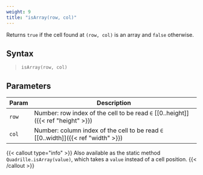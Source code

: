 ```yaml
---
weight: 9
title: "isArray(row, col)"
---
```


Returns `true` if the cell found at `(row, col)` is an array and `false` otherwise.

## Syntax

> `isArray(row, col)`

## Parameters

| Param | Description                                                                       |
|-------|-----------------------------------------------------------------------------------|
| `row` | Number: row index of the cell to be read `∈` [[0..height]]({{< ref "height" >}})  |
| `col` | Number: column index of the cell to be read `∈` [[0..width]]({{< ref "width" >}}) |

{{< callout type="info" >}}
Also available as the static method `Quadrille.isArray(value)`, which takes a `value` instead of a cell position.
{{< /callout >}}